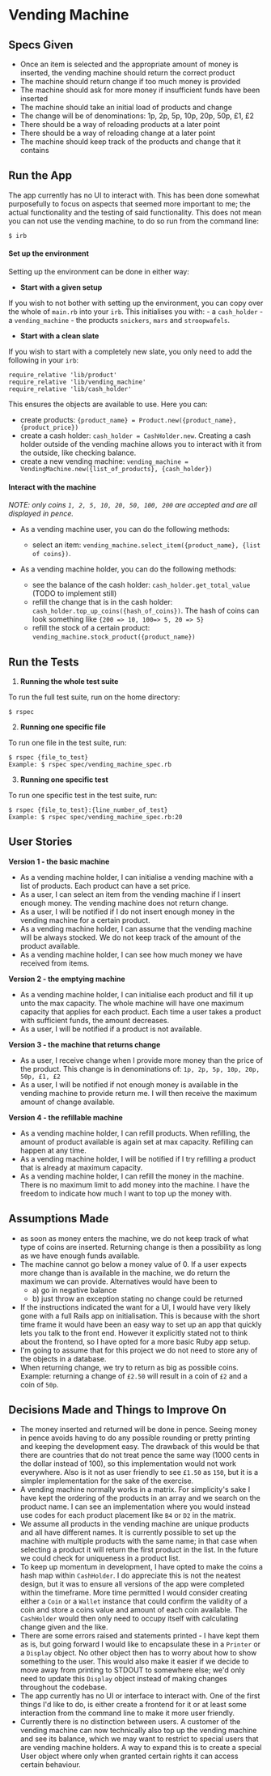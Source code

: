 # Vending Machine

## Specs Given
* Once an item is selected and the appropriate amount of money is inserted, the vending machine should return the correct product
* The machine should return change if too much money is provided
* The machine should ask for more money if insufficient funds have been inserted
* The machine should take an initial load of products and change
* The change will be of denominations: 1p, 2p, 5p, 10p, 20p, 50p, £1, £2
* There should be a way of reloading products at a later point
* There should be a way of reloading change at a later point
* The machine should keep track of the products and change that it contains

## Run the App
The app currently has no UI to interact with. This has been done somewhat purposefully to focus on aspects that seemed more important to me; the actual functionality and the testing of said functionality. This does not mean you can not use the vending machine, to do so run from the command line:
```
$ irb
```

#### Set up the environment
  Setting up the environment can be done in either way:
  - **Start with a given setup**

  If you wish to not bother with setting up the environment, you can copy over the whole of `main.rb` into your `irb`. This initialises you with:
    - a `cash_holder`
    - a `vending_machine`
    - the products `snickers`, `mars` and `stroopwafels`.

  - **Start with a clean slate**

  If you wish to start with a completely new slate, you only need to add the following in your `irb`:
  ```
  require_relative 'lib/product'
  require_relative 'lib/vending_machine'
  require_relative 'lib/cash_holder'
  ```

  This ensures the objects are available to use. Here you can:
  - create products: `{product_name} = Product.new({product_name}, {product_price})`
  - create a cash holder: `cash_holder = CashHolder.new`.
  Creating a cash holder outside of the vending machine allows you to interact with it from the outside, like checking balance.
  - create a new vending machine: `vending_machine = VendingMachine.new({list_of_products}, {cash_holder})`

#### Interact with the machine
  _NOTE: only coins `1, 2, 5, 10, 20, 50, 100, 200` are accepted and are all displayed in pence._

  - As a vending machine user, you can do the following methods:
    - select an item: `vending_machine.select_item({product_name}, {list of coins})`.

  - As a vending machine holder, you can do the following methods:
    - see the balance of the cash holder: `cash_holder.get_total_value` (TODO to implement still)
    - refill the change that is in the cash holder: `cash_holder.top_up_coins({hash_of_coins})`.
    The hash of coins can look something like `{200 => 10, 100=> 5, 20 => 5}`
    - refill the stock of a certain product: `vending_machine.stock_product({product_name})`


## Run the Tests
1. **Running the whole test suite**

To run the full test suite, run on the home directory:
```
$ rspec
```

2. **Running one specific file**

To run one file in the test suite, run:
```
$ rspec {file_to_test}
Example: $ rspec spec/vending_machine_spec.rb
```

3. **Running one specific test**

To run one specific test in the test suite, run:
```
$ rspec {file_to_test}:{line_number_of_test}
Example: $ rspec spec/vending_machine_spec.rb:20
```

## User Stories
**Version 1 - the basic machine**

- As a vending machine holder, I can initialise a vending machine with a list of products. Each product can have a set price.
- As a user, I can select an item from the vending machine if I insert enough money. The vending machine does not return change.
- As a user, I will be notified if I do not insert enough money in the vending machine for a certain product.
- As a vending machine holder, I can assume that the vending machine will be always stocked. We do not keep track of the amount of the product available.
- As a vending machine holder, I can see how much money we have received from items.

**Version 2 - the emptying machine**

- As a vending machine holder, I can initialise each product and fill it up unto the max capacity. The whole machine will have one maximum capacity that applies for each product. Each time a user takes a product with sufficient funds, the amount decreases.
- As a user, I will be notified if a product is not available.

**Version 3 - the machine that returns change**

- As a user, I receive change when I provide more money than the price of the product. This change is in denominations of: `1p, 2p, 5p, 10p, 20p, 50p, £1, £2`
- As a user, I will be notified if not enough money is available in the vending machine to provide return me. I will then receive the maximum amount of change available.

**Version 4 - the refillable machine**

- As a vending machine holder, I can refill products. When refilling, the amount of product available is again set at max capacity. Refilling can happen at any time.
- As a vending machine holder, I will be notified if I try refilling a product that is already at maximum capacity.
- As a vending machine holder, I can refill the money in the machine. There is no maximum limit to add money into the machine. I have the freedom to indicate how much I want to top up the money with.

## Assumptions Made

- as soon as money enters the machine, we do not keep track of what type of coins are inserted. Returning change is then a possibility as long as we have enough funds available.
- The machine cannot go below a money value of 0.  If a user expects more change than is available in the machine, we do return the maximum we can provide. Alternatives would have been to
    - a) go in negative balance
    - b) just throw an exception stating no change could be returned
- If the instructions indicated the want for a UI, I would have very likely gone with a full Rails app on initialisation. This is because with the short time frame it would have been an easy way to set up an app that quickly lets you talk to the front end. However it explicitly stated not to think about the frontend, so I have opted for a more basic Ruby app setup.
- I'm going to assume that for this project we do not need to store any of the objects in a database.
- When returning change, we try to return as big as possible coins. Example: returning a change of `£2.50` will result in a coin of `£2` and a coin of `50p`.

## Decisions Made and Things to Improve On

- The money inserted and returned will be done in pence. Seeing money in pence avoids having to do any possible rounding or pretty printing and keeping the development easy. The drawback of this would be that there are countries that do not treat pence the same way (1000 cents in the dollar instead of 100), so this implementation would not work everywhere. Also is it not as user friendly to see `£1.50` as `150`, but it is a simpler implementation for the sake of the exercise.
- A vending machine normally works in a matrix. For simplicity's sake I have kept the ordering of the products in an array and we search on the product name. I can see an implementation where you would instead use codes for each product placement like `B4` or `D2` in the matrix.
- We assume all products in the vending machine are unique products and all have different names. It is currently possible to set up the machine with multiple products with the same name; in that case when selecting a product it will return the first product in the list. In the future we could check for uniqueness in a product list.
- To keep up momentum in development, I have opted to make the coins a hash map within `CashHolder`. I do appreciate this is not the neatest design, but it was to ensure all versions of the app were completed within the timeframe. More time permitted I would consider creating either a `Coin` or a `Wallet` instance that could confirm the validity of a coin and store a coins value and amount of each coin available. The `CashHolder` would then only need to occupy itself with calculating change given and the like.
- There are some errors raised and statements printed - I have kept them as is, but going forward I would like to encapsulate these in a `Printer` or a `Display` object. No other object then has to worry about how to show something to the user. This would also make it easier if we decide to move away from printing to STDOUT to somewhere else; we'd only need to update this `Display` object instead of making changes throughout the codebase.
- The app currently has no UI or interface to interact with. One of the first things I'd like to do, is either create a frontend for it or at least some interaction from the command line to make it more user friendly.
- Currently there is no distinction between users. A customer of the vending machine can now technically also top up the vending machine and see its balance, which we may want to restrict to special users that are vending machine holders. A way to expand this is to create a special User object where only when granted certain rights it can access certain behaviour.
